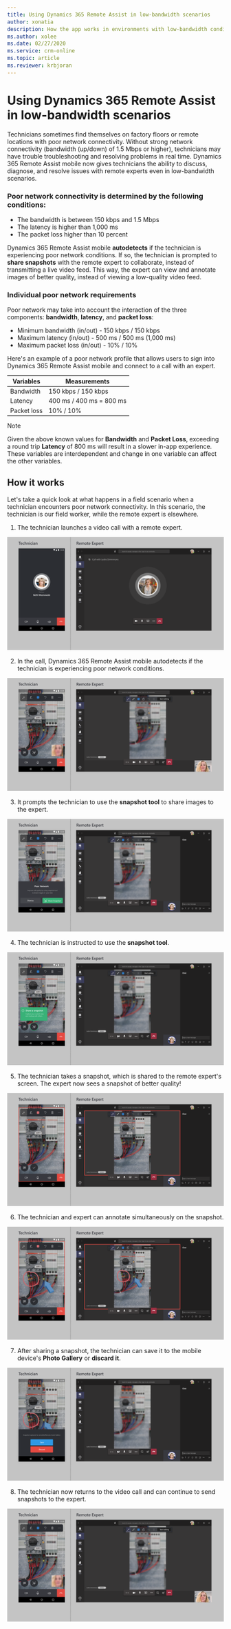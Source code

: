 ```yaml
---
title: Using Dynamics 365 Remote Assist in low-bandwidth scenarios
author: xonatia
description: How the app works in environments with low-bandwidth conditions 
ms.author: xolee
ms.date: 02/27/2020
ms.service: crm-online
ms.topic: article
ms.reviewer: krbjoran
---
```

# Using Dynamics 365 Remote Assist in low-bandwidth scenarios

Technicians sometimes find themselves on factory floors or remote locations with poor network connectivity. Without strong network connectivity (bandwidth (up/down) of 1.5 Mbps or higher), technicians may have trouble troubleshooting and resolving problems in real time. Dynamics 365 Remote Assist mobile now gives technicians the ability to discuss, diagnose, and resolve issues with remote experts even in low-bandwidth scenarios.

### Poor network connectivity is determined by the following conditions: 

- The bandwidth is between 150 kbps and 1.5 Mbps
- The latency is higher than 1,000 ms
- The packet loss higher than 10 percent

Dynamics 365 Remote Assist mobile **autodetects** if the technician is experiencing poor network conditions. If so, the technician is prompted to **share snapshots** with the remote expert to collaborate, instead of transmitting a live video feed. This way, the expert can view and annotate images of better quality, instead of viewing a low-quality video feed.

### Individual poor network requirements
	
Poor network may take into account the interaction of the three components: **bandwidth**, **latency**, and **packet loss**:

- Minimum bandwidth (in/out) - 150 kbps / 150 kbps
- Maximum latency (in/out) - 500 ms / 500 ms (1,000 ms) 
- Maximum packet loss (in/out) - 10% / 10%  

 Here's an example of a poor network profile that allows users to sign into Dynamics 365 Remote Assist mobile and connect to a call with an expert.
    
| Variables  | Measurements |
| ------------- | ------------- |
| Bandwidth  | 150 kbps / 150 kbps  |
| Latency  | 400 ms / 400 ms = 800 ms  |
| Packet loss  | 10% / 10%  |

> [!NOTE]
> Given the above known values for **Bandwidth** and **Packet Loss**, exceeding a round trip **Latency** of 800 ms will result in a slower in-app experience. These variables are interdependent and change in one variable can affect the other variables. 

## How it works

Let's take a quick look at what happens in a field scenario when a technician encounters poor network connectivity. In this scenario, the technician is our field worker, while the remote expert is elsewhere.

1. The technician launches a video call with a remote expert.

![Side-by-side screenshots of Dynamics 365 Remote Assist on mobile and Microsoft Teams, launching a call.](./media/network_1.png "Launch Call") 

2. In the call, Dynamics 365 Remote Assist mobile autodetects if the technician is experiencing poor network conditions. 

![Side-by-side screenshots of Dynamics 365 Remote Assist on mobile and Microsoft Teams, showing a low-quality image in the chat window because of poor network conditions](./media/network_2.png "Detection") 

3. It prompts the technician to use the **snapshot tool** to share images to the expert.

![Side-by-side screenshots of Dynamics 365 Remote Assist on mobile and Microsoft Teams, showing the Poor Network notification and the Share Snapshot option on the mobile device screen.](./media/network_3.png "Share") 

4. The technician is instructed to use the **snapshot tool**.

![Side-by-side screenshots of Dynamics 365 Remote Assist on mobile and Microsoft Teams, showing the tooltip on mobile that prompts the technician to share a snapshot.](./media/network_4.png "Tool Tip") 
 
5. The technician takes a snapshot, which is shared to the remote expert's screen. The expert now sees a snapshot of better quality!

![Side-by-side screenshots of Dynamics 365 Remote Assist on mobile and Microsoft Teams, showing the snapshot on both screens.](./media/network_5.png "Expert-side Snapshot") 

6. The technician and expert can annotate simultaneously on the snapshot.

![Side-by-side screenshots of Dynamics 365 Remote Assist on mobile and Microsoft Teams, showing annotations on the snapshot on both screens.](./media/network_6.png "Annotate") 

7. After sharing a snapshot, the technician can save it to the mobile device's **Photo Gallery** or **discard it**.

![Side-by-side screenshots of Dynamics 365 Remote Assist on mobile and Microsoft Teams, showing the option to either save or discard the snapshot on mobile.](./media/network_7.png "Photo Gallery") 

8. The technician now returns to the video call and can continue to send snapshots to the expert.

![Side-by-side screenshots of Dynamics 365 Remote Assist on mobile and Microsoft Teams, showing the return to video call.](./media/network_2.png "Video Feed") 


